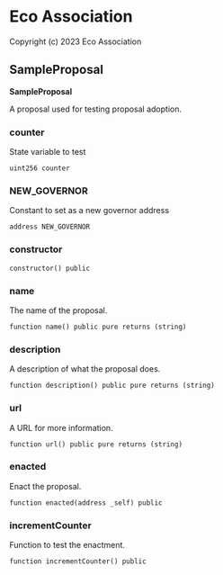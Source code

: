 # Eco Association

Copyright (c) 2023 Eco Association

## SampleProposal

**SampleProposal**

A proposal used for testing proposal adoption.

### counter

State variable to test

  ```solidity
  uint256 counter
  ```

### NEW_GOVERNOR

Constant to set as a new governor address

  ```solidity
  address NEW_GOVERNOR
  ```

### constructor

  ```solidity
  constructor() public
  ```

### name

The name of the proposal.

  ```solidity
  function name() public pure returns (string)
  ```

### description

A description of what the proposal does.

  ```solidity
  function description() public pure returns (string)
  ```

### url

A URL for more information.

  ```solidity
  function url() public pure returns (string)
  ```

### enacted

Enact the proposal.

  ```solidity
  function enacted(address _self) public
  ```

### incrementCounter

Function to test the enactment.

  ```solidity
  function incrementCounter() public
  ```

